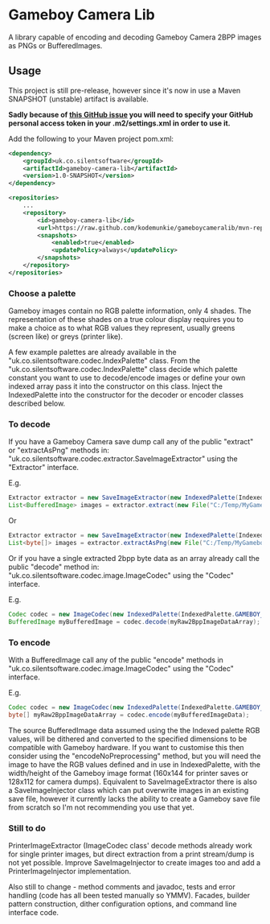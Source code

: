 # Gameboy Camera Lib
A library capable of encoding and decoding Gameboy Camera 2BPP images as PNGs or BufferedImages.

## Usage
This project is still pre-release, however since it's now in use a Maven SNAPSHOT (unstable) artifact is available.

**Sadly because of [this GitHub issue](https://github.community/t/download-from-github-package-registry-without-authentication/14407/59)
you will need to specify your GitHub personal access token in your .m2/settings.xml in order to use it.**

Add the following to your Maven project pom.xml:
```xml
<dependency>
    <groupId>uk.co.silentsoftware</groupId>
    <artifactId>gameboy-camera-lib</artifactId>
    <version>1.0-SNAPSHOT</version>
</dependency>

<repositories>
    ...
    <repository>
        <id>gameboy-camera-lib</id>
        <url>https://raw.github.com/kodemunkie/gameboycameralib/mvn-repo/</url>
        <snapshots>
            <enabled>true</enabled>
            <updatePolicy>always</updatePolicy>
        </snapshots>
    </repository>
</repositories>
```
### Choose a palette
Gameboy images contain no RGB palette information, only 4 shades. The representation of these shades
on a true colour display requires you to make a choice as to what RGB values they represent, usually greens 
(screen like) or greys (printer like). 

A few example palettes are already available in the "uk.co.silentsoftware.codec.IndexPalette" class.
From the "uk.co.silentsoftware.codec.IndexPalette" class decide which palette constant you want to
use to decode/encode images or define your own indexed array pass it into the constructor on this class.
Inject the IndexedPalette into the constructor for the decoder or encoder classes described below.

### To decode
If you have a Gameboy Camera save dump call any of the public "extract" or "extractAsPng" methods in:
"uk.co.silentsoftware.codec.extractor.SaveImageExtractor" using the "Extractor" interface.

E.g.
```java
Extractor extractor = new SaveImageExtractor(new IndexedPalette(IndexedPalette.EVEN_DIST_PALETTE));
List<BufferedImage> images = extractor.extract(new File("C:/Temp/MyGameboyImageSaveFile.sav"));
```
Or
```java
Extractor extractor = new SaveImageExtractor(new IndexedPalette(IndexedPalette.EVEN_DIST_PALETTE));
List<byte[]> images = extractor.extractAsPng(new File("C:/Temp/MyGameboyImageSaveFile.sav"));
```

Or if you have a single extracted 2bpp byte data as an array already call the public "decode" method in:
"uk.co.silentsoftware.codec.image.ImageCodec" using the "Codec" interface.

E.g.
```java
Codec codec = new ImageCodec(new IndexedPalette(IndexedPalette.GAMEBOY_LCD_PALETTE), SaveImageConstants.IMAGE_WIDTH, SaveImageConstants.IMAGE_HEIGHT)
BufferedImage myBufferedImage = codec.decode(myRaw2BppImageDataArray);
```

### To encode
With a BufferedImage call any of the public "encode" methods in
"uk.co.silentsoftware.codec.image.ImageCodec" using the "Codec" interface.

E.g.
```java
Codec codec = new ImageCodec(new IndexedPalette(IndexedPalette.GAMEBOY_LCD_PALETTE), SaveImageConstants.IMAGE_WIDTH, SaveImageConstants.IMAGE_HEIGHT)
byte[] myRaw2BppImageDataArray = codec.encode(myBufferedImageData);
```

The source BufferedImage data assumed using the the Indexed palette RGB values, will be dithered and converted to the 
specified dimensions to be compatible with Gameboy hardware. If you want to customise this then consider using the
"encodeNoPreprocessing" method, but you will need the image to have the RGB values defined
and in use in IndexedPalette, with the width/height of the Gameboy image format 
(160x144 for printer saves or 128x112 for camera dumps).
Equivalent to SaveImageExtractor there is also a SaveImageInjector class which can put overwrite images in an existing
save file, however it currently lacks the ability to create a Gameboy save file from scratch so I'm not recommending
you use that yet.

### Still to do
PrinterImageExtractor (ImageCodec class' decode methods already work for single printer images, but direct extraction 
from a print stream/dump is not yet possible. 
Improve SaveImageInjector to create images too and add a PrinterImageInjector implementation. 

Also still to change - method comments and javadoc, tests and error handling (code has all been tested manually so YMMV). 
Facades, builder pattern construction, dither configuration options, and command line interface 
code.